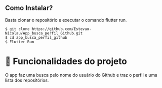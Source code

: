 ## Como Instalar? 
Basta clonar o repositório e executar o comando flutter run.
```
$ git clone https://github.com/Estevao-Nicolau/App_busca_perfil_Github.git
$ cd app_busca_perfil_github
$ Flutter Run
```

# :iphone: Funcionalidades do projeto
O app faz uma busca pelo nome do usuário do Github e traz o perfil e uma lista dos repositórios.
